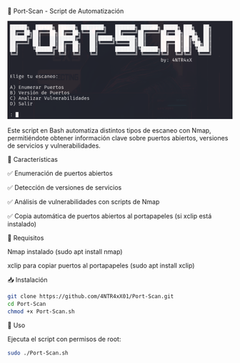 🚀 Port-Scan - Script de Automatización

![BANNER](images/Port-Scan-Banner.png)


Este script en Bash automatiza distintos tipos de escaneo con Nmap, permitiéndote obtener información clave sobre puertos abiertos, versiones de servicios y vulnerabilidades.

🔹 Características

✅ Enumeración de puertos abiertos

✅ Detección de versiones de servicios

✅ Análisis de vulnerabilidades con scripts de Nmap

✅ Copia automática de puertos abiertos al portapapeles (si xclip está instalado)

📌 Requisitos

Nmap instalado (sudo apt install nmap)

xclip para copiar puertos al portapapeles (sudo apt install xclip)

📥 Instalación
```bash
git clone https://github.com/4NTR4xX01/Port-Scan.git
cd Port-Scan
chmod +x Port-Scan.sh
```
🚀 Uso

Ejecuta el script con permisos de root:

```bash
sudo ./Port-Scan.sh
```
